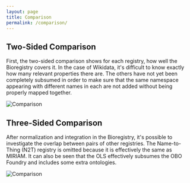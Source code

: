 ```yaml
---
layout: page
title: Comparison
permalink: /comparison/
---
```

## Two-Sided Comparison

First, the two-sided comparison shows for each registry, how well the Bioregistry covers it. In the case of Wikidata,
it's difficult to know exactly how many relevant properties there are. The others have not yet been completely subsumed
in order to make sure that the same namespace appearing with different names in each are not added without being
properly mapped together.

<img src="https://raw.githubusercontent.com/cthoyt/bioregistry/main/docs/img/comparison_2_way.png" alt="Comparison"/>

## Three-Sided Comparison

After normalization and integration in the Bioregistry, it's possible to investigate the overlap between pairs of other
registries. The Name-to-Thing (N2T) registry is omitted because it is effectively the same as MIRIAM. It can also be
seen that the OLS effectively subsumes the OBO Foundry and includes some extra ontologies.

<img src="https://raw.githubusercontent.com/cthoyt/bioregistry/main/docs/img/comparison.png" alt="Comparison"/>
